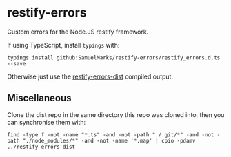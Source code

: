 restify-errors
==============

Custom errors for the Node.JS restify framework.

If using TypeScript, install `typings` with:

    typings install github:SamuelMarks/restify-errors/restify_errors.d.ts --save

Otherwise just use the [restify-errors-dist](https://github.com/SamuelMarks/restify-errors-dist) compiled output.

## Miscellaneous

Clone the dist repo in the same directory this repo was cloned into, then you can synchronise them with:

    find -type f -not -name "*.ts" -and -not -path "./.git/*" -and -not -path "./node_modules/*" -and -not -name '*.map' | cpio -pdamv ../restify-errors-dist
